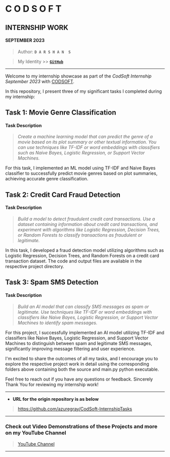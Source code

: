 # **C O D S O F T**
## INTERNSHIP WORK
#### SEPTEMBER 2023

> Author: **`D A R S H A N  S`**

> My Identity >>  [**`GitHub`**](https://github.com/azuregray/)
---

Welcome to my internship showcase as part of the *CodSoft Internship September 2023* with [CODSOFT](https://www.codsoft.in/). 

In this repository, I present three of my significant tasks I completed during my internship:

## Task 1: Movie Genre Classification

#### Task Description
> *Create a machine learning model that can predict the genre of a movie based on its plot summary or other textual information. You can use techniques like TF-IDF or word embeddings with classifiers such as Naive Bayes, Logistic Regression, or Support Vector Machines.*

For this task, I implemented an ML model using TF-IDF and Naive Bayes classifier to successfully predict movie genres based on plot summaries, achieving accurate genre classification.

## Task 2: Credit Card Fraud Detection

#### Task Description
> *Build a model to detect fraudulent credit card transactions. Use a dataset containing information about credit card transactions, and experiment with algorithms like Logistic Regression, Decision Trees, or Random Forests to classify transactions as fraudulent or legitimate.*

In this task, I developed a fraud detection model utilizing algorithms such as Logistic Regression, Decision Trees, and Random Forests on a credit card transaction dataset. The code and output files are available in the respective project directory.

## Task 3: Spam SMS Detection

#### Task Description
> *Build an AI model that can classify SMS messages as spam or legitimate. Use techniques like TF-IDF or word embeddings with classifiers like Naive Bayes, Logistic Regression, or Support Vector Machines to identify spam messages.*

For this project, I successfully implemented an AI model utilizing TF-IDF and classifiers like Naive Bayes, Logistic Regression, and Support Vector Machines to distinguish between spam and legitimate SMS messages, significantly improving message filtering and user experience.

I'm excited to share the outcomes of all my tasks, and I encourage you to explore the respective project work in detail using the corresponding folders above containing both the source and main.py python executable.

Feel free to reach out if you have any questions or feedback.
Sincerely Thank You for reviewing my internship work!

---

- **URL for the origin repository is as below**

> https://github.com/azuregray/CodSoft-InternshipTasks

---
### Check out Video Demonstrations of these Projects and more on my YouTube Channel

> [YouTube Channel](https://youtube.com/@pantoneblack)

---
